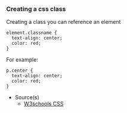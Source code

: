 ### Creating a css class

Creating a class you can reference an element

```
element.classname {
  text-align: center;
  color: red;
}
```

For example:

```
p.center {
  text-align: center;
  color: red;
}
```

- Source(s)
  - [W3schools CSS](https://www.w3schools.com/css/css_selectors.asp)
